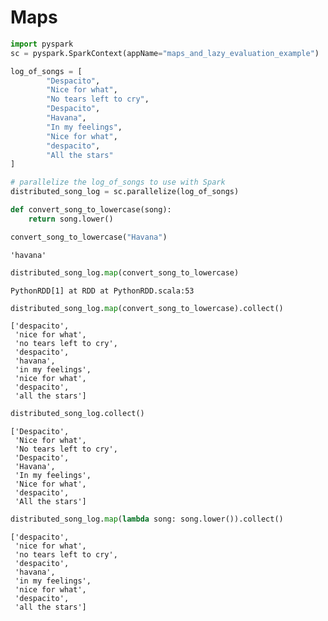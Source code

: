 
# Maps



```python
import pyspark
sc = pyspark.SparkContext(appName="maps_and_lazy_evaluation_example")

log_of_songs = [
        "Despacito",
        "Nice for what",
        "No tears left to cry",
        "Despacito",
        "Havana",
        "In my feelings",
        "Nice for what",
        "despacito",
        "All the stars"
]

# parallelize the log_of_songs to use with Spark
distributed_song_log = sc.parallelize(log_of_songs)
```


```python
def convert_song_to_lowercase(song):
    return song.lower()

convert_song_to_lowercase("Havana")
```




    'havana'




```python
distributed_song_log.map(convert_song_to_lowercase)
```




    PythonRDD[1] at RDD at PythonRDD.scala:53




```python
distributed_song_log.map(convert_song_to_lowercase).collect()
```




    ['despacito',
     'nice for what',
     'no tears left to cry',
     'despacito',
     'havana',
     'in my feelings',
     'nice for what',
     'despacito',
     'all the stars']




```python
distributed_song_log.collect()
```




    ['Despacito',
     'Nice for what',
     'No tears left to cry',
     'Despacito',
     'Havana',
     'In my feelings',
     'Nice for what',
     'despacito',
     'All the stars']




```python
distributed_song_log.map(lambda song: song.lower()).collect()
```




    ['despacito',
     'nice for what',
     'no tears left to cry',
     'despacito',
     'havana',
     'in my feelings',
     'nice for what',
     'despacito',
     'all the stars']


